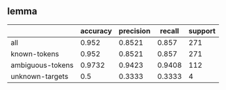 
## lemma

|                  | accuracy | precision | recall | support |
|------------------|----------|-----------|--------|---------|
| all              | 0.952    | 0.8521    | 0.857  | 271     |
| known-tokens     | 0.952    | 0.8521    | 0.857  | 271     |
| ambiguous-tokens | 0.9732   | 0.9423    | 0.9408 | 112     |
| unknown-targets  | 0.5      | 0.3333    | 0.3333 | 4       |

